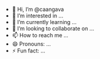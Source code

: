 - 👋 Hi, I’m @caangava
- 👀 I’m interested in ...
- 🌱 I’m currently learning ...
- 💞️ I’m looking to collaborate on ...
- 📫 How to reach me ...
- 😄 Pronouns: ...
- ⚡ Fun fact: ...

<!---
caangava/caangava is a ✨ special ✨ repository because its `README.md` (this file) appears on your GitHub profile.
You can click the Preview link to take a look at your changes.
--->
